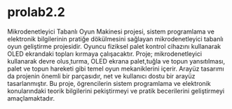 # prolab2.2
Mikrodenetleyici Tabanlı Oyun Makinesi projesi, sistem programlama ve elektronik bilgilerinin pratiğe dökülmesini sağlayan mikrodenetleyici tabanlı oyun geliştirme projesidir. Oyuncu fiziksel palet kontrol cihazını kullanarak OLED ekrandaki topları kırmaya çalışacaktır. Proje; mikrodenetleyici kullanarak devre olus¸turma, OLED ekrana palet,tuğla ve topun yansıtılması, palet ve topun hareketi gibi temel oyun mekaniklerini içerir. Arayüz tasarımı da projenin önemli bir parçasıdır, net ve kullanıcı dostu bir arayüz tasarlanmıştır. Bu proje, ögrencilerin sistem programlama ve elektronik konularındaki teorik bilgilerini pekiştirmeyi ve pratik becerilerini geliştirmeyi amaçlamaktadır.
